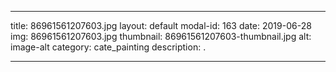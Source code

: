 
---
title: 86961561207603.jpg
layout: default
modal-id: 163
date: 2019-06-28
img: 86961561207603.jpg
thumbnail: 86961561207603-thumbnail.jpg
alt: image-alt
category: cate_painting
description: .

---
